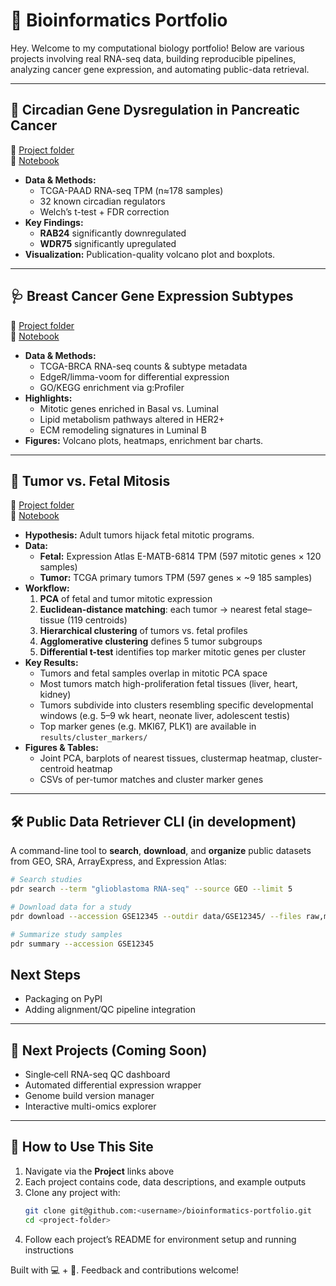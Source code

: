 # 🧬 Bioinformatics Portfolio

Hey. Welcome to my computational biology portfolio! Below are various projects involving real RNA-seq data, building reproducible pipelines, analyzing cancer gene expression, and automating public-data retrieval.

---

## 🔁 Circadian Gene Dysregulation in Pancreatic Cancer

📂 [Project folder](./circadian-dysregulation-tcga-paad)  
📒 [Notebook](./circadian-dysregulation-tcga-paad/CircadianGeneDisruption_InCancer.ipynb)

- **Data & Methods:**  
  - TCGA-PAAD RNA-seq TPM (n≈178 samples)  
  - 32 known circadian regulators  
  - Welch’s t-test + FDR correction  
- **Key Findings:**  
  - **RAB24** significantly downregulated  
  - **WDR75** significantly upregulated  
- **Visualization:** Publication-quality volcano plot and boxplots.

---

## 🩺 Breast Cancer Gene Expression Subtypes

📂 [Project folder](./breast-cancer-gene-expression)  
📒 [Notebook](./breast-cancer-gene-expression/Breast_Cancer_Gene_Expression.ipynb)

- **Data & Methods:**  
  - TCGA-BRCA RNA-seq counts & subtype metadata  
  - EdgeR/limma-voom for differential expression  
  - GO/KEGG enrichment via g:Profiler  
- **Highlights:**  
  - Mitotic genes enriched in Basal vs. Luminal  
  - Lipid metabolism pathways altered in HER2+  
  - ECM remodeling signatures in Luminal B  
- **Figures:** Volcano plots, heatmaps, enrichment bar charts.

---

## 🧬 Tumor vs. Fetal Mitosis

📂 [Project folder](./tumor_vs_fetal_mitosis)  
📒 [Notebook](./tumor_vs_fetal_mitosis/notebooks/01_expression_analysis.ipynb)

- **Hypothesis:** Adult tumors hijack fetal mitotic programs.  
- **Data:**  
  - **Fetal:** Expression Atlas E-MATB-6814 TPM (597 mitotic genes × 120 samples)  
  - **Tumor:** TCGA primary tumors TPM (597 genes × ~9 185 samples)  
- **Workflow:**  
  1. **PCA** of fetal and tumor mitotic expression  
  2. **Euclidean‐distance matching**: each tumor → nearest fetal stage–tissue (119 centroids)  
  3. **Hierarchical clustering** of tumors vs. fetal profiles  
  4. **Agglomerative clustering** defines 5 tumor subgroups  
  5. **Differential t-test** identifies top marker mitotic genes per cluster  
- **Key Results:**  
  - Tumors and fetal samples overlap in mitotic PCA space  
  - Most tumors match high-proliferation fetal tissues (liver, heart, kidney)  
  - Tumors subdivide into clusters resembling specific developmental windows (e.g. 5–9 wk heart, neonate liver, adolescent testis)  
  - Top marker genes (e.g. MKI67, PLK1) are available in `results/cluster_markers/`
- **Figures & Tables:**  
  - Joint PCA, barplots of nearest tissues, clustermap heatmap, cluster-centroid heatmap  
  - CSVs of per-tumor matches and cluster marker genes

---

## 🛠️ Public Data Retriever CLI (in development)

A command-line tool to **search**, **download**, and **organize** public datasets from GEO, SRA, ArrayExpress, and Expression Atlas:

```bash
# Search studies
pdr search --term "glioblastoma RNA-seq" --source GEO --limit 5

# Download data for a study
pdr download --accession GSE12345 --outdir data/GSE12345/ --files raw,metadata

# Summarize study samples
pdr summary --accession GSE12345
```

## Next Steps
- Packaging on PyPI  
- Adding alignment/QC pipeline integration  

---

## 🏁 Next Projects (Coming Soon)
- Single‐cell RNA-seq QC dashboard  
- Automated differential expression wrapper  
- Genome build version manager  
- Interactive multi-omics explorer  

---

## 📖 How to Use This Site
1. Navigate via the **Project** links above  
2. Each project contains code, data descriptions, and example outputs  
3. Clone any project with:
   ```bash
   git clone git@github.com:<username>/bioinformatics-portfolio.git
   cd <project-folder>
   ```
4. Follow each project’s README for environment setup and running instructions

Built with 💻 + 🔬. Feedback and contributions welcome!
